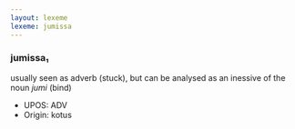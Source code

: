 ```yaml
---
layout: lexeme
lexeme: jumissa
---
```


###  jumissa₁

usually seen as adverb (stuck), but can be analysed as an inessive of the noun *jumi* (bind)
* UPOS:  ADV
* Origin:  kotus

